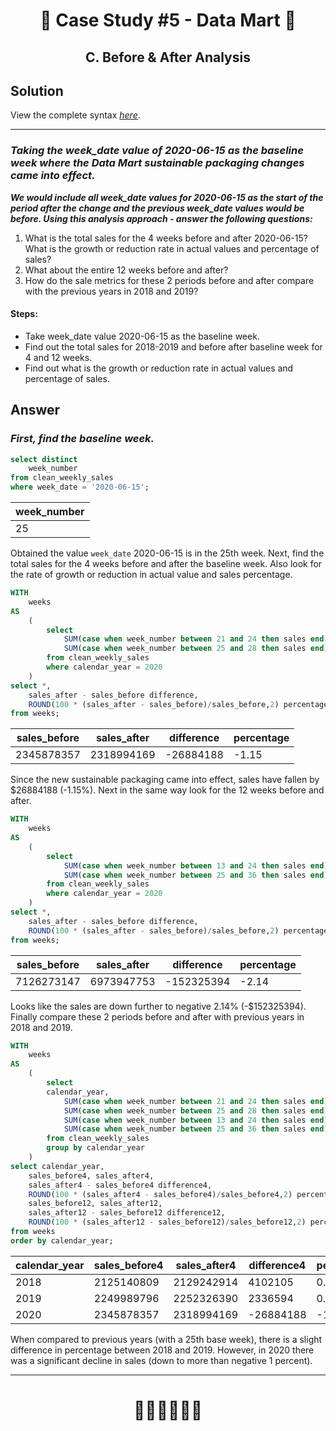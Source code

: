 # <p align="center" style="margin-top: 0px;">🛒 Case Study #5 - Data Mart 🛒
## <p align="center"> C. Before & After Analysis

## Solution

View the complete syntax [*here*](https://github.com/hydaai/8-Week-SQL-Challenge/tree/main/Case%20Study%20%235%20-%20Data%20Mart/Scripts).

***
### *Taking the week_date value of 2020-06-15 as the baseline week where the Data Mart sustainable packaging changes came into effect.*
  ***We would include all week_date values for 2020-06-15 as the start of the period after the change and the previous week_date values would be before.
  Using this analysis approach - answer the following questions:***
  1. What is the total sales for the 4 weeks before and after 2020-06-15? What is the growth or reduction rate in actual values and percentage of sales?
  2. What about the entire 12 weeks before and after?
  3. How do the sale metrics for these 2 periods before and after compare with the previous years in 2018 and 2019?

#### Steps:
- Take week_date value 2020-06-15 as the baseline week.
- Find out the total sales for 2018-2019 and before after baseline week for 4 and 12 weeks.
- Find out what is the growth or reduction rate in actual values and percentage of sales.

## Answer

### *First, find the baseline week.*

````sql
select distinct
	week_number
from clean_weekly_sales
where week_date = '2020-06-15';
````

| week_number |
| -- |
| 25 |

Obtained the value `week_date` 2020-06-15 is in the 25th week. 
  Next, find the total sales for the 4 weeks before and after the baseline week. 
  Also look for the rate of growth or reduction in actual value and sales percentage.

````sql
WITH
	weeks
AS
	(
		select
			SUM(case when week_number between 21 and 24 then sales end) sales_before,
			SUM(case when week_number between 25 and 28 then sales end) sales_after
		from clean_weekly_sales
		where calendar_year = 2020
	)
select *,
	sales_after - sales_before difference,
	ROUND(100 * (sales_after - sales_before)/sales_before,2) percentage
from weeks;
````

sales_before | sales_after | difference | percentage
-- | -- | -- | --
2345878357 | 2318994169 | -26884188 | -1.15

Since the new sustainable packaging came into effect, 
	sales have fallen by $26884188 (-1.15%).
	Next in the same way look for the 12 weeks before and after.

````sql
WITH
	weeks
AS
	(
		select
			SUM(case when week_number between 13 and 24 then sales end) sales_before,
			SUM(case when week_number between 25 and 36 then sales end) sales_after
		from clean_weekly_sales
		where calendar_year = 2020
	)
select *,
	sales_after - sales_before difference,
	ROUND(100 * (sales_after - sales_before)/sales_before,2) percentage
from weeks;
````

sales_before | sales_after | difference | percentage
-- | -- | -- | --
7126273147 | 6973947753 | -152325394 | -2.14

Looks like the sales are down further to negative 2.14% (-$152325394).
	Finally compare these 2 periods before and after with previous years in 2018 and 2019.

````sql
WITH
	weeks
AS
	(
		select
		calendar_year,
			SUM(case when week_number between 21 and 24 then sales end) sales_before4,
			SUM(case when week_number between 25 and 28 then sales end) sales_after4,
			SUM(case when week_number between 13 and 24 then sales end) sales_before12,
			SUM(case when week_number between 25 and 36 then sales end) sales_after12
		from clean_weekly_sales
		group by calendar_year
	)
select calendar_year,
	sales_before4, sales_after4,
	sales_after4 - sales_before4 difference4,
	ROUND(100 * (sales_after4 - sales_before4)/sales_before4,2) percentage4,
	sales_before12, sales_after12,
	sales_after12 - sales_before12 difference12,
	ROUND(100 * (sales_after12 - sales_before12)/sales_before12,2) percentage12
from weeks
order by calendar_year;
````

calendar_year | sales_before4 | sales_after4 | difference4 | percentage4 | sales_before12 | sales_after12 | difference12 | percentage12
-- | -- | -- | -- | -- | -- | -- | -- | --
2018 | 2125140809 | 2129242914 | 4102105 | 0.19 | 6396562317 | 6500818510 | 104256193 | 1.63
2019 | 2249989796 | 2252326390 | 2336594 | 0.1 | 6883386397 | 6862646103 | -20740294 | -0.3
2020 | 2345878357 | 2318994169 | -26884188 | -1.15 | 7126273147 | 6973947753 | -152325394 | -2.14

When compared to previous years (with a 25th base week), 
	there is a slight difference in percentage between 2018 and 2019. 
	However, in 2020 there was a significant decline in sales (down to more than negative 1 percent).

***

# <p align="center" style="margin-top: 0px;">👩‍💻👩‍💻👩‍💻
